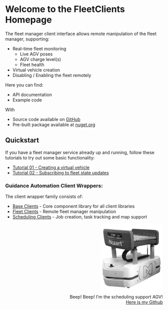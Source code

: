 # Welcome to the **FleetClients** Homepage

The fleet manager client interface allows remote manipulation of the fleet manager, supporting:

* Real-time fleet monitoring
  - Live AGV poses
  - AGV charge level(s)
  - Fleet health
* Virtual vehicle creation
* Disabling / Enabling the fleet remotely

Here you can find:

- API documentation
- Example code

With

* Source code available on [GitHub](https://github.com/GuidanceAutomation/FleetClients)
* Pre-built package available at [nuget.org](https://www.nuget.org/packages/FleetClients/)

## Quickstart

If you have a fleet manager service already up and running, follow these tutorials to try out some basic functionality:

* [Tutorial 01 - Creating a virtual vehicle](articles/Tutorial_01.html)
* [Tutorial 02 - Subscribing to fleet state updates ](articles/Tutorial_02.html)

### Guidance Automation Client Wrappers:

The client wrapper family consists of:

* [Base Clients](https://guidanceautomation.github.io/BaseClients/) - Core component library for all client libraries
* [Fleet Clients](https://guidanceautomation.github.io/FleetClients/) - Remote fleet manager manipulation
* [Scheduling Clients](https://guidanceautomation.github.io/SchedulingClients/) - Job creation, task tracking and map support

<div style="text-align: right">
  <img src="images/incaartBW.png" alt="AGV image" width="200"/>
  <br>
  Beep! Beep! I'm the scheduling support AGV!<br>
  <a href="https://github.com/GuidanceAutomation">Here is my Github</a>
</div>
